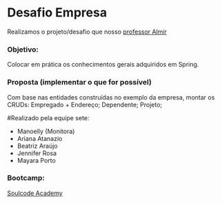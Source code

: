 # Desafio Empresa

Realizamos o projeto/desafio que nosso [professor Almir](https://github.com/jose-almir)

### Objetivo: 
Colocar em prática os conhecimentos gerais adquiridos em Spring.

### Proposta (implementar o que for possível)
Com base nas entidades construídas no exemplo da empresa, montar os CRUDs:
Empregado + Endereço;
Dependente;
Projeto;

#Realizado pela equipe sete:

* Manoelly (Monitora)
* Ariana Atanazio
* Beatriz Araújo
* Jennifer Rosa
* Mayara Porto

### Bootcamp:

[Soulcode Academy](https://soulcodeacademy.org)

